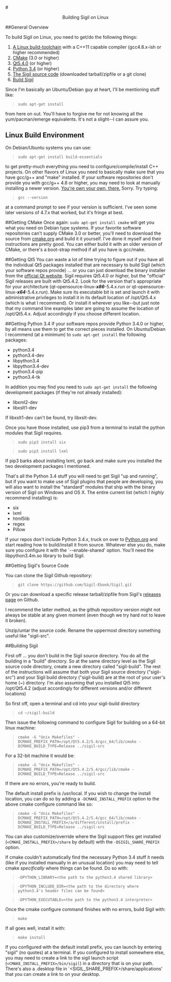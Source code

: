 #<center>Building Sigil on Linux</center>

##General Overview

To build Sigil on Linux, you need to get/do the following things:

1. [A Linux build-toolchain](#gcc) with a C++11 capable compiler (gcc4.8.x-ish or higher recommended)
2. [CMake](#cmake) (3.0 or higher)
3. [Qt5.4.0](#qt5) (or higher)
4. [Python 3.4](#python) (or higher)
5. [The Sigil source code](#sigil) (downloaded tarball/zipfile or a git clone)
6. [Build Sigil](#build)

Since I'm basically an Ubuntu/Debian guy at heart, I'll be mentioning stuff like:
 
>`sudo apt-get install`

from here on out. You'll have to forgive me for not knowing all the yum/pacman/emerge equivalents. It's not a slight--I can assure you.

## <a name="gcc"/>Linux Build Environment
On Debian/Ubuntu systems you can use:

>`sudo apt-get install build-essentials`

to get pretty-much everything you need to configure/compile/install C++ projects. On other flavors of Linux you need to basically make sure that you have gcc/g++ and "make" installed. If your software repositories don't provide you with gcc/g++ 4.8 or higher, you may need to look at manually installing a newer version. [You're own your own, there.](https://gcc.gnu.org/install/index.html) Sorry. Try typing: 

>`gcc --version`

at a command prompt to see if your version is sufficient. I've seen some later versions of 4.7.x that worked, but it's fringe at best.

##<a name="cmake"/>Getting CMake
Once again: `sudo apt-get install cmake` will get you what you need on Debian type systems. If your favorite software repositories can't supply CMake 3.0 or better, you'll need to download the source from [cmake.org](http://www.cmake.org) and build it it yourself. I've done it myself and their instructions are pretty good. You can either build it with an older version of CMake, or there's a boot-strap method if all you have is gcc/make.

##<a name="qt5"/>Getting Qt5
You can waste a lot of time trying to figure out if you have all the individual Qt5 packages installed that are necessary to build Sigil (which your software repos provide) ... or you can just download the binary installer from the [official Qt website](http://download.qt.io/archive/qt/). Sigil requires Qt5.4.0 or higher, but the "official" Sigil releases are built with Qt5.4.2. Look for the version that's appropriate for your architecture (qt-opensource-linux-***x86***-5.4.x.run or qt-opensource-linux-***x64***-5.4.x.run). Make sure its executable bit is set and launch it with administrative privileges to install it in its default location of /opt/Qt5.4.x (which is what I recommend). Or install it wherever you like--but just note that my command line examples later are going to assume the location of /opt/Qt5.4.x. Adjust accordingly if you choose different location.

##<a name="python"/>Getting Python 3.4
If your software repos provide Python 3.4.0 or higher, by all means use them to get the correct pieces installed. On Ubuntu/Debian I recommend (at a minimum) to `sudo apt-get install` the following packages:

+ python3.4
+ python3.4-dev
+ libpython3.4
+ libpython3.4-dev
+ python3.4-pip
+ python3.4-tk

In addition you may find you need to `sudo apt-get install` the following development packages (if they're not already installed):

+ libxml2-dev
+ libxslt1-dev

If libxslt1-dev can't be found, try libxslt-dev.

Once you have those installed, use pip3 from a terminal to install the python modules that Sigil requires.

>`sudo pip3 install six`

>`sudo pip3 install lxml`

If pip3 barks about installing lxml, go back and make sure you installed the two development packages I mentioned.

That's all the Python 3.4 stuff you will need to get Sigil "up and running", but if you want to make use of Sigil plugins that people are developing, you will also want to install the "standard" modules that ship with the binary version of Sigil on Windows and OS X. The entire current list (which I *highly* recommend installing) is:

+ six
+ lxml
+ html5lib
+ regex
+ Pillow

If your repos don't include Python 3.4.x, truck on over to [Python.org](http://www.python.org) and start reading how to build/install it from source. Whatever else you do, make sure you configure it with the `--enable-shared' option. You'll need the libpython3.4m.so library to build Sigil.

##<a name="sigil"/>Getting Sigil's Source Code

You can clone the Sigil Github repository:

>`git clone https://github.com/Sigil-Ebook/Sigil.git`

Or you can download a specific release tarball/zipfile from Sigil's [releases page](https://github.com/Sigil-Ebook/Sigil/releases) on Github.

I recommend the latter method, as the github repository version might not always be stable at any given moment (even though we try hard not to leave it broken). 

Unzip/untar the source code. Rename the uppermost directory something useful like "sigil-src".

##<a name="build"/>Building Sigil

First off ... you don't build in the Sigil source directory. You do all the building in a "build" directory. So at the same directory level as the Sigil source code directory, create a new directory called "sigil-build". The rest of the instructions will assume that both your Sigil source directory ("sigil-src") and your Sigil build directory ("sigil-build) are at the root of your user's home (~) directory. I'm also assuming that you installed Qt5 into /opt/Qt5.4.2 (adjust accordingly for different versions and/or different locations)

So first off, open a terminal and cd into your sigil-build directory

>`cd ~/sigil-build`

Then issue the following command to configure Sigil for building on a 64-bit linux machine:

> `cmake -G "Unix Makefiles" -DCMAKE_PREFIX_PATH=/opt/Qt5.4.2/5.4/gcc_64/lib/cmake -DCMAKE_BUILD_TYPE=Release ../sigil-src`

For a 32-bit machine it would be:

> `cmake -G "Unix Makefiles" -DCMAKE_PREFIX_PATH=/opt/Qt5.4.2/5.4/gcc/lib/cmake -DCMAKE_BUILD_TYPE=Release ../sigil-src`

If there are no errors, you're ready to build.

The default install prefix is /usr/local. If you wish to change the install location, you can do so by adding a `-DCMAKE_INSTALL_PREFIX` option to the above cmake configure command like so:

> `cmake -G "Unix Makefiles" -DCMAKE_PREFIX_PATH=/opt/Qt5.4.2/5.4/gcc_64/lib/cmake -DCMAKE_INSTALL_PREFIX=/a/different/install/prefix -DCMAKE_BUILD_TYPE=Release ../sigil-src`

You can also customize/override where the Sigil support files get installed (`<CMAKE_INSTALL_PREFIX>/share` by default) with the `-DSIGIL_SHARE_PREFIX` option.

If cmake couldn't automatically find the necessary Python 3.4 stuff it needs (like if you installed manually in an unusual location) you may need to tell cmake *specifically* where things can be found. Do so with:

>`-DPYTHON_LIBRARY=<the path to the python3.4 shared library>`

>`-DPYTHON_INCLUDE_DIR=<the path to the directory where python3.4's header files can be found>`

>`-DPYTHON_EXECUTABLE=<the path to the python3.4 interpreter>`

Once the cmake configure command finishes with no errors, build Sigil with:

>`make`

If all goes well, install it with:

>`make install`

If you configured with the default install prefix, you can launch by entering "sigil" (no quotes) at a terminal. If you configured to install somewhere else, you may need to create a link to the sigil launch script (`<CMAKE_INSTALL_PREFIX>/bin/sigil`) in a directory that is on your path. There's also a .desktop file in `<SIGIL_SHARE_PREFIX>/share/applications' that you can create a link to on your desktop.
